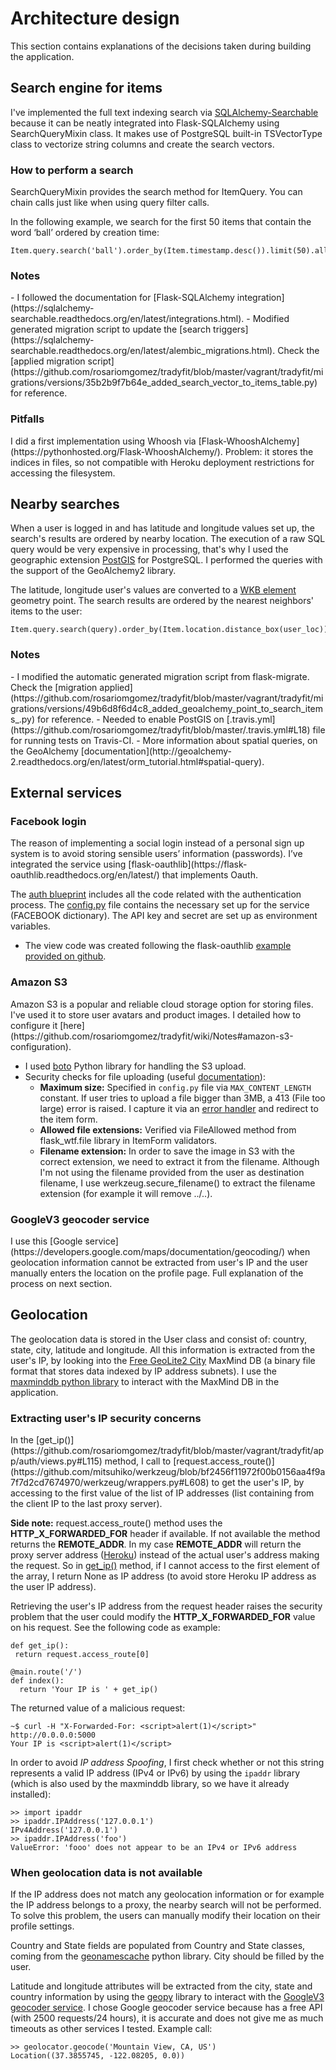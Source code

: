 # Architecture design

This section contains explanations of the decisions taken during building the
application.


## Search engine for items

I've implemented the full text indexing search via [SQLAlchemy-Searchable](https://sqlalchemy-searchable.readthedocs.org/en/latest/index.html) because it can be neatly integrated into Flask-SQLAlchemy using SearchQueryMixin class. It makes use of PostgreSQL built-in TSVectorType class to vectorize string columns and create the search vectors.

<h3>How to perform a search</h3>

SearchQueryMixin provides the search method for ItemQuery. You can chain calls just like when using query filter calls.  

In the following example, we search for the first 50 items that contain the word ‘ball’ ordered by creation time:
```  
Item.query.search('ball').order_by(Item.timestamp.desc()).limit(50).all()
```

<h3>Notes</h3>
 - I followed the documentation for [Flask-SQLAlchemy integration](https://sqlalchemy-searchable.readthedocs.org/en/latest/integrations.html).
 - Modified generated migration script to update the [search triggers](https://sqlalchemy-searchable.readthedocs.org/en/latest/alembic_migrations.html). Check the [applied migration script](https://github.com/rosariomgomez/tradyfit/blob/master/vagrant/tradyfit/migrations/versions/35b2b9f7b64e_added_search_vector_to_items_table.py) for reference.

<h3>Pitfalls</h3>
I did a first implementation using Whoosh via [Flask-WhooshAlchemy](https://pythonhosted.org/Flask-WhooshAlchemy/).
Problem: it stores the indices in files, so not compatible with Heroku deployment restrictions for accessing the filesystem.


## Nearby searches

When a user is logged in and has latitude and longitude values set up, the search's results are ordered by nearby location. The execution of a raw SQL query would be very expensive in processing, that's why I used the geographic extension [PostGIS](http://postgis.net/) for PostgreSQL. I performed the queries with the support of the GeoAlchemy2 library.  

The latitude, longitude user's values are converted to a [WKB element](http://en.wikipedia.org/wiki/Well-known_text) geometry point. The search results are ordered by the nearest neighbors' items to the user:  
```
Item.query.search(query).order_by(Item.location.distance_box(user_loc))
```

<h3>Notes</h3>
- I modified the automatic generated migration script from flask-migrate. Check the [migration applied](https://github.com/rosariomgomez/tradyfit/blob/master/vagrant/tradyfit/migrations/versions/49b6d8f6d4c8_added_geoalchemy_point_to_search_items_.py) for reference.
- Needed to enable PostGIS on [.travis.yml](https://github.com/rosariomgomez/tradyfit/blob/master/.travis.yml#L18) file for running tests on Travis-CI.
- More information about spatial queries, on the GeoAlchemy [documentation](http://geoalchemy-2.readthedocs.org/en/latest/orm_tutorial.html#spatial-query).


## External services

<h3>Facebook login</h3>
The reason of implementing a social login instead of a personal sign up system is to avoid storing sensible users’ information (passwords). I’ve integrated the service using [flask-oauthlib](https://flask-oauthlib.readthedocs.org/en/latest/) that implements Oauth.

The [auth blueprint](https://github.com/rosariomgomez/tradyfit/tree/master/vagrant/tradyfit/app/auth) includes all the code related with the authentication process.
The [config.py](https://github.com/rosariomgomez/tradyfit/blob/master/vagrant/tradyfit/config.py#L16) file contains the necessary set up for the service (FACEBOOK dictionary). The API key and secret are set up as environment variables.

- The view code was created following the flask-oauthlib [example provided on github](https://github.com/lepture/flask-oauthlib/blob/master/example/facebook.py).


<h3>Amazon S3</h3>
Amazon S3 is a popular and reliable cloud storage option for storing files. I've used it to store user avatars and product images. I detailed how to configure it [here](https://github.com/rosariomgomez/tradyfit/wiki/Notes#amazon-s3-configuration).

- I used [boto](https://github.com/boto/boto) Python library for handling the S3 upload.  
- Security checks for file uploading (useful [documentation](http://flask.pocoo.org/docs/0.10/patterns/fileuploads/)):
    - __Maximum size:__ Specified in `config.py` file via `MAX_CONTENT_LENGTH` constant. If user tries to upload a file bigger than 3MB, a 413 (File too large) error is raised. I capture it via an [error handler](https://github.com/rosariomgomez/tradyfit/blob/master/vagrant/tradyfit/app/main/errors.py#L6) and redirect to the item form.
    - __Allowed file extensions:__ Verified via FileAllowed method from flask_wtf.file library in ItemForm validators.
    - __Filename extension:__ In order to save the image in S3 with the correct extension, we need to extract it from the filename. Although I'm not using the filename provided from the user as destination filename, I use werkzeug.secure_filename() to extract the filename extension (for example it will remove ../..).

<h3>GoogleV3 geocoder service</h3>
I use this [Google service](https://developers.google.com/maps/documentation/geocoding/) when geolocation information cannot be extracted from user's IP and the user manually enters the location on the profile page. Full explanation of the process on next section.

## Geolocation
The geolocation data is stored in the User class and consist of: country, state, city, latitude and longitude.
All this information is extracted from the user's IP, by looking into the [Free GeoLite2 City](http://dev.maxmind.com/geoip/geoip2/geolite2/) MaxMind DB (a binary file format that stores data indexed by IP address subnets).
I use the [maxminddb python library](https://github.com/maxmind/MaxMind-DB-Reader-python) to interact with the MaxMind DB in the application.

<h3>Extracting user's IP security concerns</h3>
In the [get_ip()](https://github.com/rosariomgomez/tradyfit/blob/master/vagrant/tradyfit/app/auth/views.py#L115) method, I call to [request.access_route()](https://github.com/mitsuhiko/werkzeug/blob/bf2456f11972f00b0156aa4f9a7f7d2cd7674970/werkzeug/wrappers.py#L608) to get the user's IP, by accessing to the first value of the list of IP addresses (list containing from the client IP to the last proxy server).  

__Side note:__ request.access_route() method uses the __HTTP_X_FORWARDED_FOR__ header if available. If not available the method returns the __REMOTE_ADDR__. In my case __REMOTE_ADDR__ will return the proxy server address ([Heroku](https://devcenter.heroku.com/articles/http-routing#heroku-headers)) instead of the actual user's address making the request. So in [get_ip()](https://github.com/rosariomgomez/tradyfit/blob/master/vagrant/tradyfit/app/auth/views.py#L115) method, if I cannot access to the first element of the array, I return None as IP address (to avoid store Heroku IP address as the user IP address). 

Retrieving the user's IP address from the request header raises the security problem that the user could modify the __HTTP_X_FORWARDED_FOR__ value on his request. See the following code as example:
```
def get_ip():
 return request.access_route[0]

@main.route('/')
def index():
  return 'Your IP is ' + get_ip()
```

The returned value of a malicious request:
```
~$ curl -H "X-Forwarded-For: <script>alert(1)</script>" http://0.0.0.0:5000
Your IP is <script>alert(1)</script>
```

In order to avoid _IP address Spoofing_, I first check whether or not this string represents a valid IP address (IPv4 or IPv6) by using the ``ipaddr`` library (which is also used by the maxminddb library, so we have it already installed):
```
>> import ipaddr
>> ipaddr.IPAddress('127.0.0.1')
IPv4Address('127.0.0.1')
>> ipaddr.IPAddress('foo')
ValueError: 'fooo' does not appear to be an IPv4 or IPv6 address
```

<h3>When geolocation data is not available</h3>
If the IP address does not match any geolocation information or for example the IP address belongs to a proxy, the nearby search will not be performed.
To solve this problem, the users can manually modify their location on their profile settings.

Country and State fields are populated from Country and State classes, coming from the [geonamescache](https://github.com/yaph/geonamescache) python library. City should be filled by the user.

Latitude and longitude attributes will be extracted from the city, state and country information by using the [geopy](https://github.com/geopy/geopy) library to interact with the [GoogleV3 geocoder service](https://developers.google.com/maps/documentation/geocoding/).
I chose Google geocoder service because has a free API (with 2500 requests/24 hours), it is accurate and does not give me as much timeouts as other services I tested.
Example call:
```
>> geolocator.geocode('Mountain View, CA, US')
Location((37.3855745, -122.08205, 0.0))
```